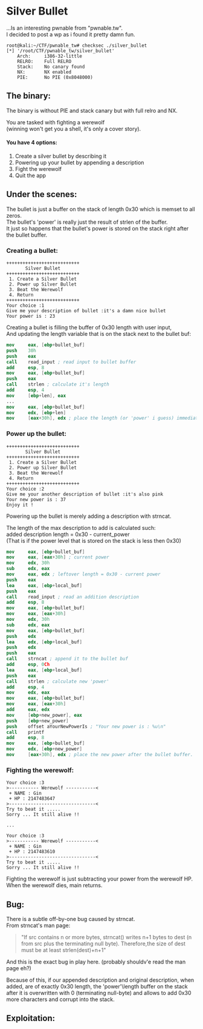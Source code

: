 # Silver Bullet

...Is an interesting pwnable from "pwnable.tw".                           
I decided to post a wp as i found it pretty damn fun.
```console
root@kali:~/CTF/pwnable_tw# checksec ./silver_bullet
[*] '/root/CTF/pwnable_tw/silver_bullet'
    Arch:     i386-32-little
    RELRO:    Full RELRO
    Stack:    No canary found
    NX:       NX enabled
    PIE:      No PIE (0x8048000)
```
## The binary:
The binary is without PIE and stack canary but with full relro and NX.
                       
You are tasked with fighting a werewolf               
(winning won't get you a shell, it's only a cover story).          
                       
#### You have 4 options:
1. Create a silver bullet by describing it              
2. Powering up your bullet by appending a description              
3. Fight the werewolf                   
4. Quit the app               
                  
## Under the scenes:
The bullet is just a buffer on the stack of length 0x30 which is memset to all zeros.                  
The bullet's 'power' is really just the result of strlen of the buffer.           
It just so happens that the bullet's power is stored on the stack right after the bullet buffer.            
                     
                          
### Creating a bullet:
```console
+++++++++++++++++++++++++++
       Silver Bullet       
+++++++++++++++++++++++++++
 1. Create a Silver Bullet 
 2. Power up Silver Bullet 
 3. Beat the Werewolf      
 4. Return                 
+++++++++++++++++++++++++++
Your choice :1
Give me your description of bullet :it's a damn nice bullet
Your power is : 23
```
Creating a bullet is filling the buffer of 0x30 length with user input,                     
And updating the length variable that is on the stack next to the bullet buf:           
```nasm
mov     eax, [ebp+bullet_buf]
push    30h
push    eax
call    read_input ; read input to bullet buffer
add     esp, 8
mov     eax, [ebp+bullet_buf]
push    eax
call    strlen ; calculate it's length
add     esp, 4
mov     [ebp+len], eax
...
mov     eax, [ebp+bullet_buf]
mov     edx, [ebp+len]
mov     [eax+30h], edx ; place the length (or 'power' i guess) immediately after the buffer
```
                  
                   
### Power up the bullet:
```console
+++++++++++++++++++++++++++
       Silver Bullet       
+++++++++++++++++++++++++++
 1. Create a Silver Bullet 
 2. Power up Silver Bullet 
 3. Beat the Werewolf      
 4. Return                 
+++++++++++++++++++++++++++
Your choice :2
Give me your another description of bullet :it's also pink
Your new power is : 37
Enjoy it !
```
                       
Powering up the bullet is merely adding a description with strncat.            
               
The length of the max description to add is calculated such:         
added description length = 0x30 - current_power             
(That is if the power level that is stored on the stack is less then 0x30)           
```nasm
mov     eax, [ebp+bullet_buf]
mov     eax, [eax+30h] ; current power
mov     edx, 30h
sub     edx, eax
mov     eax, edx ; leftover length = 0x30 - current power
push    eax             
lea     eax, [ebp+local_buf]
push    eax
call    read_input ; read an addition description
add     esp, 8
mov     eax, [ebp+bullet_buf]
mov     eax, [eax+30h]
mov     edx, 30h
sub     edx, eax
mov     eax, [ebp+bullet_buf]
push    edx
lea     edx, [ebp+local_buf]
push    edx
push    eax
call    strncat ; append it to the bullet buf
add     esp, 0Ch
lea     eax, [ebp+local_buf]
push    eax
call    strlen ; calculate new 'power'
add     esp, 4
mov     edx, eax
mov     eax, [ebp+bullet_buf]
mov     eax, [eax+30h]
add     eax, edx
mov     [ebp+new_power], eax
push    [ebp+new_power]
push    offset aYourNewPowerIs ; "Your new power is : %u\n"
call    printf
add     esp, 8
mov     eax, [ebp+bullet_buf]
mov     edx, [ebp+new_power]
mov     [eax+30h], edx ; place the new power after the bullet buffer.
```
                
### Fighting the werewolf:
```console
Your choice :3
>----------- Werewolf -----------<
 + NAME : Gin
 + HP : 2147483647
>--------------------------------<
Try to beat it .....
Sorry ... It still alive !!

...

Your choice :3
>----------- Werewolf -----------<
 + NAME : Gin
 + HP : 2147483610
>--------------------------------<
Try to beat it .....
Sorry ... It still alive !!
```
             
Fighting the werewolf is just subtracting your power from the werewolf HP.                  
When the werewolf dies, main returns.                          
## Bug:
There is a subtle off-by-one bug caused by strncat.             
From strncat's man page:              
> "If src contains n or more bytes, strncat() writes n+1 bytes to dest (n from src plus the terminating null byte).
> Therefore,the size of dest must be at least strlen(dest)+n+1"                  
                   
And this is the exact bug in play here. (probably shouldv'e read the man page eh?)         
                 
Because of this, if our appended description and original description, when added, are of exactly 0x30 length, the 'power'\length buffer on the stack after it is overwritten with 0 (terminating null-byte) and allows to add 0x30 more characters and corrupt into the stack.                
         
## Exploitation:
